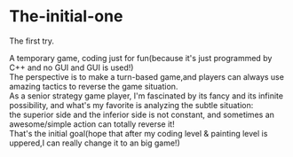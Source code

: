 # The-initial-one
The first try.

A temporary game, coding just for fun(because it's just programmed by C++ and no GUI and GUI is used!)  
The perspective is to make a turn-based game,and players can always use amazing tactics to reverse the game situation.  
As a senior strategy game player, I'm fascinated by its fancy and its infinite possibility, and what's my favorite is analyzing the subtle situation:  
the superior side and the inferior side is not constant, and sometimes an awesome/simple action can totally reverse it!  
That's the initial goal(hope that after my coding level & painting level is uppered,I can really change it to an big game!)  
